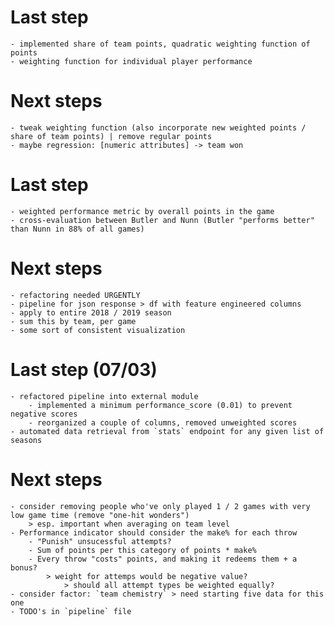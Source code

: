 # Last step
    - implemented share of team points, quadratic weighting function of points
    - weighting function for individual player performance

# Next steps
    - tweak weighting function (also incorporate new weighted points / share of team points) | remove regular points
    - maybe regression: [numeric attributes] -> team won


# Last step
    - weighted performance metric by overall points in the game
    - cross-evaluation between Butler and Nunn (Butler "performs better" than Nunn in 88% of all games)

# Next steps
    - refactoring needed URGENTLY
    - pipeline for json response > df with feature engineered columns
    - apply to entire 2018 / 2019 season
    - sum this by team, per game
    - some sort of consistent visualization


# Last step (07/03)
    - refactored pipeline into external module
        - implemented a minimum performance_score (0.01) to prevent negative scores
        - reorganized a couple of columns, removed unweighted scores
    - automated data retrieval from `stats` endpoint for any given list of seasons

# Next steps
    - consider removing people who've only played 1 / 2 games with very low game time (remove "one-hit wonders")
        > esp. important when averaging on team level
    - Performance indicator should consider the make% for each throw
        - "Punish" unsucessful attempts?
        - Sum of points per this category of points * make%
        - Every throw "costs" points, and making it redeems them + a bonus?
            > weight for attemps would be negative value?
                > should all attempt types be weighted equally?
    - consider factor: `team chemistry` > need starting five data for this one
    - TODO's in `pipeline` file
